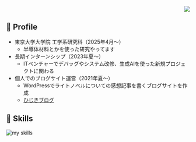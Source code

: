 <!-- https://qiita.com/mmnn/items/cf465d271171cba8bd51 -->
<!-- 1. GitHub usernameを変更 -->
<div align="right">
  <img src="https://komarev.com/ghpvc/?username=hijiki-my-dev" />
</div>


<!-- 2. プロフィールや連絡先を変更 -->
## 🏫 Profile

- 東京大学大学院 工学系研究科（2025年4月〜）
    - 半導体材料とかを使った研究やってます
- 長期インターンシップ（2023年夏〜）
    - ITベンチャーでデバッグやシステム改修、生成AIを使った新規プロジェクトに関わる
- 個人でのブログサイト運営（2021年夏〜）
    - WordPressでライトノベルについての感想記事を書くブログサイトを作成
    - [ひじきブログ](https://www.hijiki-blog.org/)


<!-- 3. 好きな技術スタックに変更 -->
<!-- ライトモート：theme=light, ダークモート：theme=dark -->
<!-- アイコンの選択肢一覧：https://arc.net/l/quote/zizyykfh -->
## 🌱 Skills
<img alt="my skills" src="https://skillicons.dev/icons?theme=light&perline=7&i=html,css,js,ts,python,c,cs,git,docker,aws" />
<br>

<!--
This repository is a ✨ _special_ ✨ repository because its `README.md` (this file) appears on your GitHub profile.

Here are some ideas to get you started:

- 🔭 I’m currently working on ...
- 🌱 I’m currently learning ...
- 👯 I’m looking to collaborate on ...
- 🤔 I’m looking for help with ...
- 💬 Ask me about ...
- 📫 How to reach me: ...
- 😄 Pronouns: ...
- ⚡ Fun fact: ...
-->


